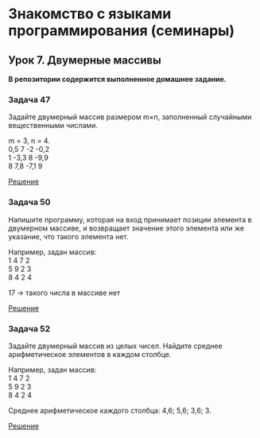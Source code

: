 # Знакомство с языками программирования (семинары)

## Урок 7. Двумерные массивы

**В репозитории содержится выполненное домашнее задание.**

### **Задача 47**

Задайте двумерный массив размером m×n, заполненный случайными вещественными числами.

m = 3, n = 4.  
0,5  7    -2   -0,2  
1   -3,3   8   -9,9  
8    7,8  -7,1  9  

[Решение](task1/Program.cs)

### **Задача 50**

Напишите программу, которая на вход принимает позиции элемента в двумерном массиве, и возвращает значение этого элемента или же указание, что такого элемента нет.

Например, задан массив:  
1 4 7 2  
5 9 2 3  
8 4 2 4  

17 -> такого числа в массиве нет

[Решение](task2/Program.cs)

### **Задача 52**

Задайте двумерный массив из целых чисел. Найдите среднее арифметическое элементов в каждом столбце.

Например, задан массив:  
1 4 7 2  
5 9 2 3  
8 4 2 4  

Среднее арифметическое каждого столбца: 4,6; 5,6; 3,6; 3.

[Решение](task3/Program.cs)
